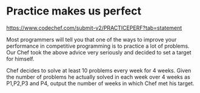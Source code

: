 # Practice makes us perfect
https://www.codechef.com/submit-v2/PRACTICEPERF?tab=statement

Most programmers will tell you that one of the ways to improve your performance in competitive programming is to practice a lot of problems.
Our Chef took the above advice very seriously and decided to set a target for himself.

Chef decides to solve at least 10 problems every week for 4 weeks.
Given the number of problems he actually solved in each week over 4 weeks as P1,P2,P3 and P4, output the number of weeks in which Chef met his target.